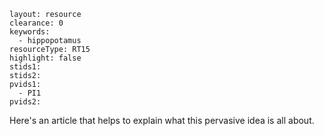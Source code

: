 ````
layout: resource
clearance: 0
keywords:
  - hippopotamus
resourceType: RT15
highlight: false
stids1:
stids2:
pvids1:
  - PI1
pvids2:

````

Here's an article that helps to explain what this pervasive idea is all about.